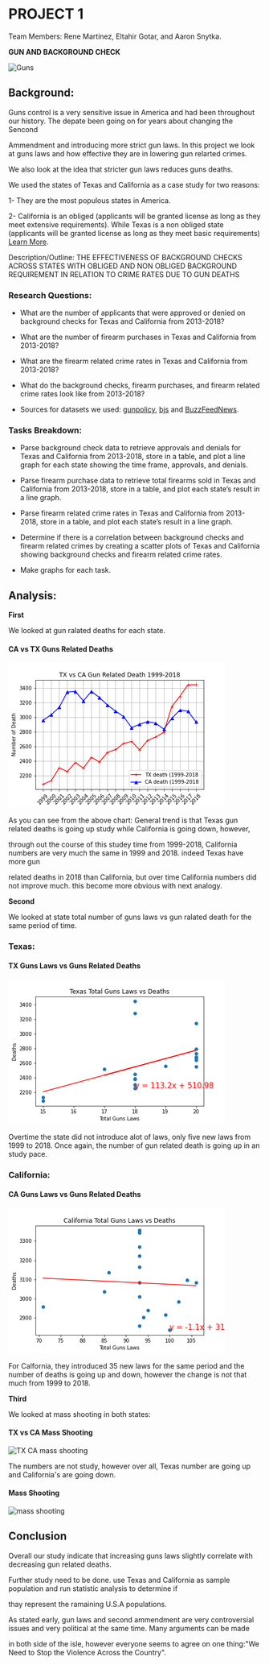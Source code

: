 # PROJECT 1 

Team Members: Rene Martinez, Eltahir Gotar, and Aaron Snytka.

 **GUN AND BACKGROUND CHECK**

![Guns](https://thumbs.gfycat.com/BeautifulLinearLeonberger-size_restricted.gif)

## Background:

Guns control is a very sensitive issue in America and had been throughout our history. The depate been going on for years about changing the Sencond

Ammendment and introducing more strict gun laws. In this project we look at guns laws and how effective they are in lowering gun relarted crimes.

We also look at the idea that stricter gun laws reduces guns deaths.

We used the states of Texas and California as a case study for two reasons:

 1- They are the most populous states in America.

 2- California is an obliged (applicants will be granted license as long as they meet extensive requirements). While Texas is a non obliged state 
(applicants will be granted license as long as they meet basic requirements) [Learn More](https://giffords.org/lawcenter/gun-laws/policy-areas/background-checks/universal-background-checks/).

Description/Outline: THE EFFECTIVENESS OF BACKGROUND CHECKS ACROSS STATES WITH OBLIGED AND NON OBLIGED BACKGROUND REQUIREMENT IN RELATION TO CRIME RATES DUE TO GUN DEATHS

### Research Questions:
 
   * What are the number of applicants that were approved or denied on background checks for Texas and California from 2013-2018?
   
   * What are the number of firearm purchases in Texas and California from 2013-2018?
   
   * What are the firearm related crime rates in Texas and California from 2013-2018?
   
   * What do the background checks, firearm purchases, and firearm related crime rates look like from 2013-2018?
   
   * Sources for datasets we used: [gunpolicy](https://www.gunpolicy.org/api), [bjs](https://www.bjs.gov/developer/ncvs/index.cfm) and [BuzzFeedNews](https://github.com/BuzzFeedNews/nics-firearm-background-checks/tree/master/data).
   
### Tasks Breakdown:
   
   * Parse background check data to retrieve approvals and denials for Texas and California from 2013-2018, store in a table, and plot a line graph for each state      showing the time frame, approvals, and denials.
   
   * Parse firearm purchase data to retrieve total firearms sold in Texas and California from 2013-2018, store in a table, and plot each state’s result in a line      graph.
   
   * Parse firearm related crime rates in Texas and California from 2013-2018, store in a table, and plot each state’s result in a line graph.
   
   * Determine if there is a correlation between background checks and firearm related crimes by creating a scatter plots of Texas and California showing background    checks and firearm related crime rates.
   
   * Make graphs for each task.

## Analysis:

**First**

We looked at gun ralated deaths for each state. 

#### <a id="CA-vs-TX-gun-ralated-death"></a>CA vs TX Guns Related Deaths
![CA vs TX gun ralated death](images/Ca-vs-Tx/cal_vs_Tex_Death.png)

As you can see from the above chart: General trend is that Texas gun related deaths is going up study while California is going down, however,

through out the course of this studey time from 1999-2018, California numbers are very much the same in 1999 and 2018. indeed Texas have more gun

related deaths in 2018 than California, but over time California numbers did not improve much. this become more obvious with next analogy.

**Second**

We looked at state total number of guns laws vs gun ralated death for the same period of time.
 
### Texas:

#### <a id="TX-gun-laws-vs-death"></a>TX Guns Laws vs Guns Related Deaths
![TX-gun-laws-vs-death](images/Texas/tex_gun_deaths.png)

Overtime the state did not introduce alot of laws, only five new laws from 1999 to 2018. Once again, the number of gun related death is going up
in an study pace. 

### California:

#### <a id="CA-gun-laws-vs-death"></a>CA Guns Laws vs Guns Related Deaths
![CA-gun-laws-vs-death](images/California/cal_gun_deaths.png)

For Calfornia, they  introduced 35 new laws for the same period and the number of deaths is going up and down, however the change is not that much
from 1999 to 2018.

**Third**

We looked at mass shooting in both states:

#### <a id="TX-vs-CA-mass-shooting"></a>TX vs CA Mass Shooting
![TX CA mass shooting](images/CA_vs_Tx/mass_shooting.png)

The numbers are not study, however over all, Texas number are going up and California's are going down.

#### <a id="mass-shooting"></a>Mass Shooting
![mass shooting](images/CA_vs_Tx/mass_shooting_map.png)

## Conclusion

Overall our study indicate that increasing guns laws slightly correlate with decreasing gun related deaths. 

Further study need to be done. use Texas and California as sample population and run statistic analysis to determine if 

thay represent the ramaining U.S.A populations.

As stated early, gun laws and second ammendment are very controversial issues and very political at the same time. Many arguments can be made

in both side of the isle, however everyone seems to agree on one thing:"We Need to Stop the Violence Across the Country".